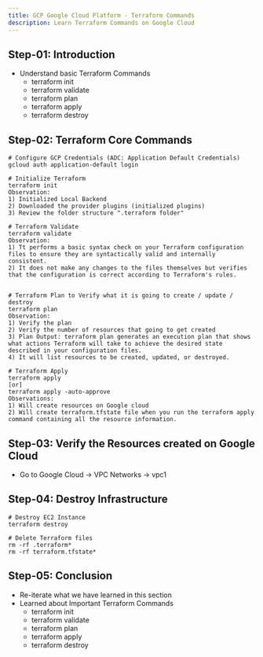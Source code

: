 ```yaml
---
title: GCP Google Cloud Platform - Terraform Commands
description: Learn Terraform Commands on Google Cloud
---
```


## Step-01: Introduction
- Understand basic Terraform Commands
  - terraform init
  - terraform validate
  - terraform plan
  - terraform apply
  - terraform destroy      

## Step-02: Terraform Core Commands
```t
# Configure GCP Credentials (ADC: Application Default Credentials)
gcloud auth application-default login

# Initialize Terraform
terraform init
Observation:
1) Initialized Local Backend
2) Downloaded the provider plugins (initialized plugins)
3) Review the folder structure ".terraform folder"

# Terraform Validate
terraform validate
Observation:
1) Tt performs a basic syntax check on your Terraform configuration files to ensure they are syntactically valid and internally consistent. 
2) It does not make any changes to the files themselves but verifies that the configuration is correct according to Terraform's rules.


# Terraform Plan to Verify what it is going to create / update / destroy
terraform plan
Observation:
1) Verify the plan
2) Verify the number of resources that going to get created
3) Plan Output: terraform plan generates an execution plan that shows what actions Terraform will take to achieve the desired state described in your configuration files. 
4) It will list resources to be created, updated, or destroyed.

# Terraform Apply
terraform apply 
[or]
terraform apply -auto-approve
Observations:
1) Will create resources on Google cloud
2) Will create terraform.tfstate file when you run the terraform apply command containing all the resource information. 
```

## Step-03: Verify the Resources created on Google Cloud
- Go to Google Cloud -> VPC Networks -> vpc1


## Step-04: Destroy Infrastructure
```t
# Destroy EC2 Instance
terraform destroy

# Delete Terraform files 
rm -rf .terraform*
rm -rf terraform.tfstate*
```

## Step-05: Conclusion
- Re-iterate what we have learned in this section
- Learned about Important Terraform Commands
  - terraform init
  - terraform validate
  - terraform plan
  - terraform apply
  - terraform destroy     


